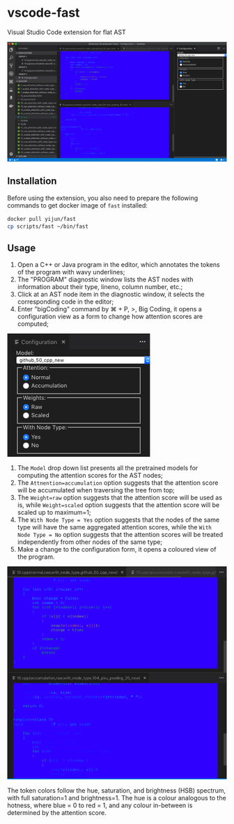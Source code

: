 # vscode-fast
Visual Studio Code extension for flat AST

![Screenshot](example.png)

## Installation
Before using the extension, you also need to prepare the following commands to get docker image of `fast` installed:
```bash
docker pull yijun/fast
cp scripts/fast ~/bin/fast
```

## Usage
1. Open a C++ or Java program in the editor, which annotates the tokens of the program with wavy underlines;
2. The "PROGRAM" diagnostic window lists the AST nodes with information about their type, lineno, column number, etc.;
3. Click at an AST node item in the diagnostic window, it selects the corresponding code in the editor;
4. Enter "bigCoding" command by ⌘ + P, >, Big Coding, it opens a configuration view as a form to change how attention scores are computed;

![Configuration Window](config.png)

   1. The `Model` drop down list presents all the pretrained models for computing the attention scores for the AST nodes;
   2. The `Attnention=accumulation` option suggests that the attention score will be accumulated when traversing the tree from top;
   3. The `Weight=raw` option suggests that the attention score will be used as is, while `Weight=scaled` option suggests that the attention score will be scaled up to maximum=1;
   4. The `With Node Type = Yes` option suggests that the nodes of the same type will have the same aggregated attention scores, while the `With Node Type = No` option suggests that the attention scores will be treated independently from other nodes of the same type;
5. Make a change to the configuration form, it opens a coloured view of the program. 

![HSB Colour View](view.png)

   The token colors follow the hue, saturation, and brightness (HSB) spectrum, with full saturation=1 and brightness=1. The hue is a colour analogous to the hotness, where blue = 0 to red = 1, and any colour in-between is determined by the attention score. 
